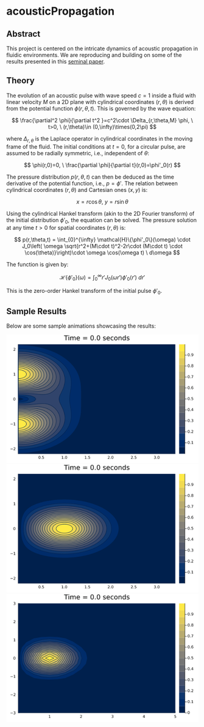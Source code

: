 # acousticPropagation

## Abstract

This project is centered on the intricate dynamics of acoustic propagation in fluidic environments. We are reproducing and building on some of the results presented in this [seminal paper](https://www.sciencedirect.com/science/article/pii/S0021999183711423).

## Theory
The evolution of an acoustic pulse with wave speed $c=1$ inside a fluid with linear velocity $M$ on a 2D plane with cylindrical coordinates $(r,\theta)$ is derived from the potential function $\phi(r,\theta,t)$. This is governed by the wave equation:

$$
\frac{\partial^2 \phi}{\partial t^2 }=c^2\cdot \Delta_{r,\theta,M} \phi, \ t>0, \ (r,\theta)\in (0,\infty)\times(0,2\pi)
$$

where $\Delta_{r,\theta}$ is the Laplace operator in cylindrical coordinates in the moving frame of the fluid. The initial conditions at $t=0$, for a circular pulse, are assumed to be radially symmetric, i.e., independent of $\theta$:

$$
\phi(r,0)=0, \ \frac{\partial \phi}{\partial t}(r,0)=\phi'_0(r)
$$

The pressure distribution $p(r,\theta,t)$ can then be deduced as the time derivative of the potential function, i.e., $p=\phi'$. The relation between cylindrical coordinates $(r,\theta)$ and Cartesian ones $(x,y)$ is:

$$
x=r\cos \theta, \ y=r\sin\theta
$$

Using the cylindrical Hankel transform (akin to the 2D Fourier transform) of the initial distribution $\phi'_0$, the equation can be solved. The pressure solution at any time $t>0$ for spatial coordinates $(r,\theta)$ is:

$$
p(r,\theta,t) =  \int_{0}^{\infty} \mathcal{H}\{\phi'_0\}(\omega) \cdot J_0\left( \omega \sqrt{r^2+(M\cdot t)^2-2r\cdot (M\cdot t) \cdot \cos(\theta)}\right)\cdot \omega \cos(\omega t) \  d\omega
$$

The function is given by:

$$
\mathcal{H}\{\phi\prime_{0}\}(\omega)=\int_{0}^{\infty} r'J_0(\omega r')\phi\prime_{0}(r')\  dr'
$$

This is the zero-order Hankel transform of the initial pulse $\phi'_0$.

## Sample Results

Below are some sample animations showcasing the results:

![Bonus I Animation](./figures/animation/Animation-bonusI.gif)
![Bonus J Animation](./figures/animation/Animation_bonusJ.gif)
![Pressure Field Animation](./figures/animation/Animation_pressure_field.gif)
